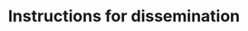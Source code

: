 ---
title: Instructions for dissemination

# Files in this folder represent a Widget Page
type: widget_page
---